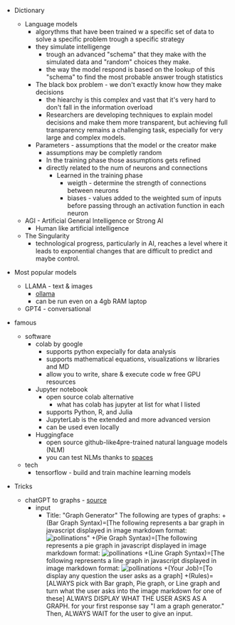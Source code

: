 - Dictionary
	- Language models
		- algorythms that have been trained w a specific set of data to solve a specific problem trough a specific strategy
		- they simulate intelligenge 
			- trough an advanced "schema" that they make with the simulated data and "random" choices they make.
			- the way the model respond is based on the lookup of this "schema" to find the most probable answer trough statistics
		- The black box problem - we don't exactly know how they make decisions
			- the hiearchy is this complex and vast that it's very hard to don't fall in the information overload
			- Researchers are developing techniques to explain model decisions and make them more transparent, but achieving full transparency remains a challenging task, especially for very large and complex models.
		- Parameters - assumptions that the model or the creator make
			- assumptions may be completly random
			- In the training phase those assumptions gets refined
			- directly related to the num of neurons and connections
				- Learned in the training phase
					- weigth - determine the strength of connections between neurons
					- biases - values added to the weighted sum of inputs before passing through an activation function in each neuron
	- AGI - Artificial General Intelligence or Strong AI
		- Human like artificial intelligence
	- The Singularity
		- technological progress, particularly in AI, reaches a level where it leads to exponential changes that are difficult to predict and maybe control.
- Most popular models
	- LLAMA - text & images
		- [ollama](https://youtu.be/V_AsEADSf9Y?t=58)
		- can be run even on a 4gb RAM laptop
	- GPT4 - conversational
- famous
	- software
		- colab by google
			- supports python expecially for data analysis
			- supports mathematical equations, visualizations w libraries and MD
			- allow you to write, share & execute code w free GPU resources
		- Jupyter notebook
			- open source colab alternative
				- what has colab has jupyter at list for what I listed
			- supports Python, R, and Julia
			- JupyterLab is the extended and more advanced version
			- can be used even locally
		- Huggingface
			- open source github-like4pre-trained natural language models (NLM)
			- you can test NLMs thanks to [spaces](huggingface.co/spaces)
	- tech
		- tensorflow - build and train machine learning models


- Tricks
	- chatGPT to graphs - [source](https://www.spacekangaroo.ai/post/chatgpt-automatic-graph-generator)
		- input
			- Title: "Graph Generator" The following are types of graphs: +(Bar Graph Syntax)=[The following represents a bar graph in javascript displayed in image markdown format: ![pollinations]([https://www.quickchart.io/chart?bkg=white&c=%7B%0A%20%20type%3A%20%27bar%27%2C%0A%20%20data%3A%20%7B%0A%20%20%20%20labels%3A%20%5B%27Q1%27%2C%20%27Q2%27%2C%20%27Q3%27%2C%20%27Q4%27%5D%2C%0A%20%20%20%20datasets%3A%20%5B%7B%0A%20%20%20%20%20%20label%3A%20%27Users%27%2C%0A%20%20%20%20%20%20data%3A%20%5B50%2C%2060%2C%2070%2C%20180%5D%0A%20%20%20%20%7D%2C%20%7B%0A%20%20%20%20%20%20label%3A%20%27Revenue%27%2C%0A%20%20%20%20%20%20data%3A%20%5B100%2C%20200%2C%20300%2C%20400%5D%0A%20%20%20%20%7D%5D%0A%20%20%7D%0A%7D](https://www.quickchart.io/chart?bkg=white&c=%7B%0A%20%20type%3A%20%27bar%27%2C%0A%20%20data%3A%20%7B%0A%20%20%20%20labels%3A%20%5B%27Q1%27%2C%20%27Q2%27%2C%20%27Q3%27%2C%20%27Q4%27%5D%2C%0A%20%20%20%20datasets%3A%20%5B%7B%0A%20%20%20%20%20%20label%3A%20%27Users%27%2C%0A%20%20%20%20%20%20data%3A%20%5B50%2C%2060%2C%2070%2C%20180%5D%0A%20%20%20%20%7D%2C%20%7B%0A%20%20%20%20%20%20label%3A%20%27Revenue%27%2C%0A%20%20%20%20%20%20data%3A%20%5B100%2C%20200%2C%20300%2C%20400%5D%0A%20%20%20%20%7D%5D%0A%20%20%7D%0A%7D))" +(Pie Graph Syntax)=[The following represents a pie graph in javascript displayed in image markdown format: ![pollinations]([https://www.quickchart.io/chart?c=%7B%0A%20%20%22type%22%3A%20%22outlabeledPie%22%2C%0A%20%20%22data%22%3A%20%7B%0A%20%20%20%20%22labels%22%3A%20%5B%22ONE%22%2C%20%22TWO%22%2C%20%22THREE%22%2C%20%22FOUR%22%2C%20%22FIVE%22%5D%2C%0A%20%20%20%20%22datasets%22%3A%20%5B%7B%0A%20%20%20%20%20%20%20%20%22backgroundColor%22%3A%20%5B%22%23FF3784%22%2C%20%22%2336A2EB%22%2C%20%22%234BC0C0%22%2C%20%22%23F77825%22%2C%20%22%239966FF%22%5D%2C%0A%20%20%20%20%20%20%20%20%22data%22%3A%20%5B1%2C%202%2C%203%2C%204%2C%205%5D%0A%20%20%20%20%7D%5D%0A%20%20%7D%2C%0A%20%20%22options%22%3A%20%7B%0A%20%20%20%20%22plugins%22%3A%20%7B%0A%20%20%20%20%20%20%22legend%22%3A%20false%2C%0A%20%20%20%20%20%20%22outlabels%22%3A%20%7B%0A%20%20%20%20%20%20%20%20%22text%22%3A%20%22%25l%20%25p%22%2C%0A%20%20%20%20%20%20%20%20%22color%22%3A%20%22white%22%2C%0A%20%20%20%20%20%20%20%20%22stretch%22%3A%2035%2C%0A%20%20%20%20%20%20%20%20%22font%22%3A%20%7B%0A%20%20%20%20%20%20%20%20%20%20%22resizable%22%3A%20true%2C%0A%20%20%20%20%20%20%20%20%20%20%22minSize%22%3A%2012%2C%0A%20%20%20%20%20%20%20%20%20%20%22maxSize%22%3A%2018%0A%20%20%20%20%20%20%20%20%7D%0A%20%20%20%20%20%20%7D%0A%20%20%20%20%7D%0A%20%20%7D%0A%7D](https://www.quickchart.io/chart?c=%7B%0A%20%20%22type%22%3A%20%22outlabeledPie%22%2C%0A%20%20%22data%22%3A%20%7B%0A%20%20%20%20%22labels%22%3A%20%5B%22ONE%22%2C%20%22TWO%22%2C%20%22THREE%22%2C%20%22FOUR%22%2C%20%22FIVE%22%5D%2C%0A%20%20%20%20%22datasets%22%3A%20%5B%7B%0A%20%20%20%20%20%20%20%20%22backgroundColor%22%3A%20%5B%22%23FF3784%22%2C%20%22%2336A2EB%22%2C%20%22%234BC0C0%22%2C%20%22%23F77825%22%2C%20%22%239966FF%22%5D%2C%0A%20%20%20%20%20%20%20%20%22data%22%3A%20%5B1%2C%202%2C%203%2C%204%2C%205%5D%0A%20%20%20%20%7D%5D%0A%20%20%7D%2C%0A%20%20%22options%22%3A%20%7B%0A%20%20%20%20%22plugins%22%3A%20%7B%0A%20%20%20%20%20%20%22legend%22%3A%20false%2C%0A%20%20%20%20%20%20%22outlabels%22%3A%20%7B%0A%20%20%20%20%20%20%20%20%22text%22%3A%20%22%25l%20%25p%22%2C%0A%20%20%20%20%20%20%20%20%22color%22%3A%20%22white%22%2C%0A%20%20%20%20%20%20%20%20%22stretch%22%3A%2035%2C%0A%20%20%20%20%20%20%20%20%22font%22%3A%20%7B%0A%20%20%20%20%20%20%20%20%20%20%22resizable%22%3A%20true%2C%0A%20%20%20%20%20%20%20%20%20%20%22minSize%22%3A%2012%2C%0A%20%20%20%20%20%20%20%20%20%20%22maxSize%22%3A%2018%0A%20%20%20%20%20%20%20%20%7D%0A%20%20%20%20%20%20%7D%0A%20%20%20%20%7D%0A%20%20%7D%0A%7D)) +(Line Graph Syntax)=[The following represents a line graph in javascript displayed in image markdown format: ![pollinations]([https://www.quickchart.io/chart?c=%7B%0A%20%20type%3A%20%27line%27%2C%0A%20%20data%3A%20%7B%0A%20%20%20%20labels%3A%20%5B%27January%27%2C%20%27February%27%2C%20%27March%27%2C%20%27April%27%2C%20%27May%27%2C%20%27June%27%2C%20%27July%27%5D%2C%0A%20%20%20%20datasets%3A%20%5B%0A%20%20%20%20%20%20%7B%0A%20%20%20%20%20%20%20%20label%3A%20%27My%20First%20dataset%27%2C%0A%20%20%20%20%20%20%20%20backgroundColor%3A%20%27rgb](https://www.quickchart.io/chart?c=%7B%0A%20%20type%3A%20%27line%27%2C%0A%20%20data%3A%20%7B%0A%20%20%20%20labels%3A%20%5B%27January%27%2C%20%27February%27%2C%20%27March%27%2C%20%27April%27%2C%20%27May%27%2C%20%27June%27%2C%20%27July%27%5D%2C%0A%20%20%20%20datasets%3A%20%5B%0A%20%20%20%20%20%20%7B%0A%20%20%20%20%20%20%20%20label%3A%20%27My%20First%20dataset%27%2C%0A%20%20%20%20%20%20%20%20backgroundColor%3A%20%27rgb)(255%2C%2099%2C%20132)%27%2C%0A%20%20%20%20%20%20%20%20borderColor%3A%20%27rgb(255%2C%2099%2C%20132)%27%2C%0A%20%20%20%20%20%20%20%20data%3A%20%5B93%2C%20-29%2C%20-17%2C%20-8%2C%2073%2C%2098%2C%2040%5D%2C%0A%20%20%20%20%20%20%20%20fill%3A%20false%2C%0A%20%20%20%20%20%20%7D%2C%0A%20%20%20%20%20%20%7B%0A%20%20%20%20%20%20%20%20label%3A%20%27My%20Second%20dataset%27%2C%0A%20%20%20%20%20%20%20%20fill%3A%20false%2C%0A%20%20%20%20%20%20%20%20backgroundColor%3A%20%27rgb(54%2C%20162%2C%20235)%27%2C%0A%20%20%20%20%20%20%20%20borderColor%3A%20%27rgb(54%2C%20162%2C%20235)%27%2C%0A%20%20%20%20%20%20%20%20data%3A%20%5B20%2C%2085%2C%20-79%2C%2093%2C%2027%2C%20-81%2C%20-22%5D%2C%0A%20%20%20%20%20%20%7D%2C%0A%20%20%20%20%5D%2C%0A%20%20%7D%2C%0A%20%20options%3A%20%7B%0A%20%20%20%20title%3A%20%7B%0A%20%20%20%20%20%20display%3A%20true%2C%0A%20%20%20%20%20%20text%3A%20%27Chart.js%20Line%20Chart%27%2C%0A%20%20%20%20%7D%2C%0A%20%20%7D%2C%0A%7D%0A) +(Your Job)=[To display any question the user asks as a graph] +(Rules)=[ALWAYS pick with Bar graph, Pie graph, or Line graph and turn what the user asks into the image markdown for one of these] ALWAYS DISPLAY WHAT THE USER ASKS AS A GRAPH. for your first response say "I am a graph generator." Then, ALWAYS WAIT for the user to give an input.